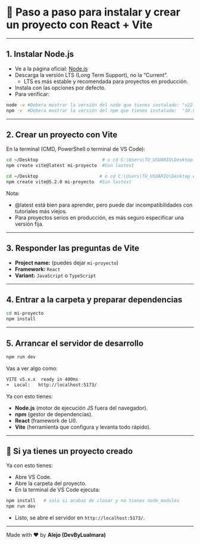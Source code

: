 # 📌 Paso a paso para instalar y crear un proyecto con React + Vite
---

## 1. Instalar Node.js

* Ve a la página oficial: [Node.js](https://nodejs.org/)
* Descarga la versión LTS (Long Term Support), no la “Current”.
  * LTS es más estable y recomendada para proyectos en producción.
* Instala con las opciones por defecto.
* Para verificar:
```bash
node -v #Debera mostrar la versión del node que tienes instalado: "v22.20.0"
npm -v  #Debera mostrar la versión del npm que tienes instalado:  "10.9.3"
```

---

## 2. Crear un proyecto con Vite

En la terminal (CMD, PowerShell o terminal de VS Code):

```bash
cd ~/Desktop                        # o cd C:\Users\TU_USUARIO\Desktop en Windows
npm create vite@latest mi-proyecto  #Con lastest
```

```bash
cd ~/Desktop                       # o cd C:\Users\TU_USUARIO\Desktop en Windows
npm create vite@5.2.0 mi-proyecto  #Sin lastest
```

Nota:
* @latest está bien para aprender, pero puede dar incompatibilidades con tutoriales más viejos.
* Para proyectos serios en producción, es más seguro especificar una versión fija.

---

## 3. Responder las preguntas de Vite

* **Project name:** (puedes dejar `mi-proyecto`)
* **Framework:** `React`
* **Variant:** `JavaScript` o `TypeScript`

---

## 4. Entrar a la carpeta y preparar dependencias

```bash
cd mi-proyecto
npm install
```

---

## 5. Arrancar el servidor de desarrollo

```bash
npm run dev
```
Vas a ver algo como:
```bash
VITE v5.x.x  ready in 400ms
➜  Local:   http://localhost:5173/
```

Ya con esto tienes:
* **Node.js** (motor de ejecución JS fuera del navegador).
* **npm** (gestor de dependencias).
* **React** (framework de UI).
* **Vite** (herramienta que configura y levanta todo rápido).

---

## 📌 Si ya tienes un proyecto creado
Ya con esto tienes:
* Abre VS Code.
* Abre la carpeta del proyecto.
* En la terminal de VS Code ejecuta:
```bash
npm install   # solo si acabas de clonar y no tienes node_modules
npm run dev
```
* Listo, se abre el servidor en `http://localhost:5173/`.

---

Made with ❤️ by **Alejo (DevByLualmara)**
